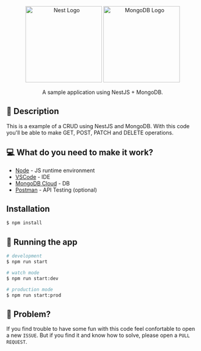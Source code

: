 <p align="center">
  <a href="https://nestjs.com/" target="blank"><img src="https://nestjs.com/img/logo-small.svg" width="200" alt="Nest Logo" /></a>
  <a href="https://cloud.mongodb.com/" target="blank"><img src="https://www.opc-router.de/wp-content/uploads/2021/03/mongodb_thumbnail.png" width="200" alt="MongoDB Logo" /></a>
</p>

[circleci-image]: https://img.shields.io/circleci/build/github/nestjs/nest/master?token=abc123def456
[circleci-url]: https://circleci.com/gh/nestjs/nest

  <p align="center">A sample application using NestJS + MongoDB.</p>
    <p align="center">
    
## 📝 Description

This is a example of a CRUD using NestJS and MongoDB. With this code you'll be able to make GET, POST, PATCH and DELETE operations.

## 💻 What do you need to make it work?

  -  [Node](https://nodejs.org/en/) - JS runtime environment
  -  [VSCode](https://code.visualstudio.com/) - IDE
  - [MongoDB Cloud](https://cloud.mongodb.com/) - DB
  - [Postman](https://www.postman.com/) - API Testing (optional)

## Installation

```bash
$ npm install
```

## 🚀 Running the app

```bash
# development
$ npm run start

# watch mode
$ npm run start:dev

# production mode
$ npm run start:prod
```

## 🐛 Problem?
If you find trouble to have some fun with this code feel confortable to open a new `ISSUE`.
But if you find it and know how to solve, please open a `PULL REQUEST`.
